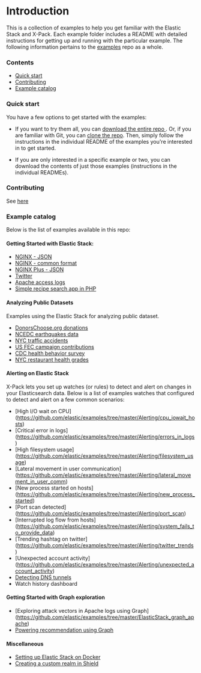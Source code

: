# Introduction

This is a collection of examples to help you get familiar with the Elastic Stack and X-Pack. Each example folder includes a README with detailed instructions for getting up and running with the  particular example. The following information pertains to the [examples](https://github.com/elastic/examples) repo as a whole.

### Contents

- [Quick start](#quick-start)
- [Contributing](#contributing)
- [Example catalog](#example-catalog)

### Quick start

You have a few options to get started with the examples:

- If you want to try them all, you can [download the entire repo ](https://github.com/elastic/examples/archive/master.zip). Or, if you are familiar with Git, you can [clone the repo](https://github.com/elastic/examples.git). Then, simply follow the instructions in the individual README of the examples you're interested in to get started.

- If you are only interested in a specific example or two, you can download the contents of just those examples (instructions in the individual READMEs).

### Contributing

See [here](https://github.com/elastic/examples/blob/master/CONTRIBUTING.md)

### Example catalog

Below is the list of examples available in this repo:

#### Getting Started with Elastic Stack:

- [NGINX - JSON](https://github.com/elastic/examples/tree/master/ElasticStack_NGINX-json)
- [NGINX - common format](https://github.com/elastic/examples/tree/master/ElasticStack_NGINX)
- [NGINX Plus - JSON](https://github.com/elastic/examples/tree/master/ElasticStack_NGINX)
- [Twitter](https://github.com/elastic/examples/tree/master/ElasticStack_twitter)
- [Apache access logs](https://github.com/elastic/examples/tree/master/ElasticStack_apache)
- [Simple recipe search app in PHP](https://github.com/elastic/examples/tree/master/elasticsearch_app_php_recipe_search)

#### Analyzing Public Datasets

Examples using the Elastic Stack for analyzing public dataset.
- [DonorsChoose.org donations](https://github.com/elastic/examples/tree/master/ElasticStack_donorschoose)
- [NCEDC earthquakes data](https://github.com/elastic/examples/tree/master/ElasticStack_earthquakes)
- [NYC traffic accidents](https://github.com/elastic/examples/tree/master/ElasticStack_nyc_traffic_accidents)
- [US FEC campaign contributions](https://github.com/elastic/examples/tree/master/ElasticStack_usfec)
- [CDC health behavior survey](https://github.com/elastic/examples/tree/master/ElasticStack_CDC_nutrition_exercise_patterns)
- [NYC restaurant health grades](https://github.com/elastic/examples/tree/master/kibana_nyc_restaurants)


#### Alerting on Elastic Stack

X-Pack lets you set up watches (or rules) to detect and alert on changes in your Elasticsearch data. Below is a list of examples watches that configured to detect and alert on a few common scenarios:

- [High I/O wait on CPU] (https://github.com/elastic/examples/tree/master/Alerting/cpu_iowait_hosts)
- [Critical error  in logs] (https://github.com/elastic/examples/tree/master/Alerting/errors_in_logs)
- [High filesystem usage] (https://github.com/elastic/examples/tree/master/Alerting/filesystem_usage)
- [Lateral movement in user communication] (https://github.com/elastic/examples/tree/master/Alerting/lateral_movement_in_user_comm)
- [New process started on hosts] (https://github.com/elastic/examples/tree/master/Alerting/new_process_started)
- [Port scan detected] (https://github.com/elastic/examples/tree/master/Alerting/port_scan)
- [Interrupted log flow from hosts] (https://github.com/elastic/examples/tree/master/Alerting/system_fails_to_provide_data)
- [Trending hashtag on twitter] (https://github.com/elastic/examples/tree/master/Alerting/twitter_trends)
- [Unexpected account activity] (https://github.com/elastic/examples/tree/master/Alerting/unexpected_account_activity)
- [Detecting DNS tunnels](https://github.com/elastic/examples/tree/master/packetbeat_dns_tunnel_detection)
- Watch history dashboard


#### Getting Started with Graph exploration

- [Exploring attack vectors in Apache logs using Graph] (https://github.com/elastic/examples/tree/master/ElasticStack_graph_apache)
- [Powering recommendation using Graph](https://github.com/elastic/examples/tree/master/ElasticStack_graph_movielens)


#### Miscellaneous
- [Setting up Elastic Stack on Docker](https://github.com/elastic/examples/tree/master/ElasticStack_docker_setup/)
- [Creating a custom realm in Shield](https://github.com/elastic/examples/tree/master/shield_custom_realm_example)
